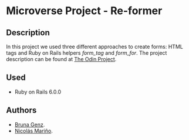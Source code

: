 # Microverse Project - Re-former

## Description

In this project we used three different approaches to create forms: HTML tags and Ruby on Rails helpers *form_tag* and *form_for*. The project description can be found at [The Odin Project]("https://www.theodinproject.com/courses/ruby-on-rails/lessons/forms").

## Used

* Ruby on Rails 6.0.0

## Authors

* [Bruna Genz]("https://github.com/bruna-genz").
* [Nicolás Mariño]("https://github.com/nicolasmarino99").
